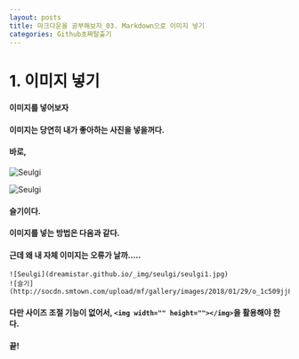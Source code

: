 ```yaml
---
layout: posts
title: 마크다운을 공부해보자_03. Markdown으로 이미지 넣기 
categories: Github초짜탈출기
---
```


# 1. 이미지 넣기 
#### 이미지를 넣어보자
#### 이미지는 당연히 내가 좋아하는 사진을 넣을꺼다. 
#### 바로, 
![Seulgi](dreamistar.github.io/_img/seulgi/seulgi1.jpg)  


![Seulgi](http://socdn.smtown.com/upload/mf/gallery/images/2018/01/29/o_1c509jj82opd1qg31bla1fr1jjl1v.jpg)
#### 슬기이다. 
#### 이미지를 넣는 방법은 다음과 같다. 
#### 근데 왜 내 자체 이미지는 오류가 날까.....
```
![Seulgi](dreamistar.github.io/_img/seulgi/seulgi1.jpg)
![슬기](http://socdn.smtown.com/upload/mf/gallery/images/2018/01/29/o_1c509jj82opd1qg31bla1fr1jjl1v.jpg)
```

#### 다만 사이즈 조절 기능이 없어서, `<img width="" height=""></img>`을 활용해야 한다. 

#### 끝!




